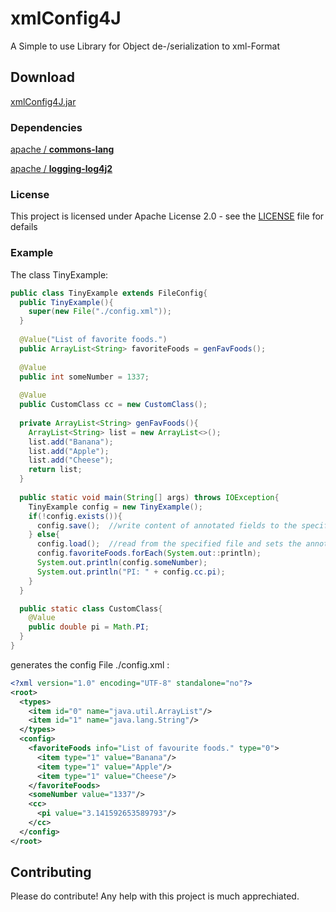 # xmlConfig4J
A Simple to use Library for Object de-/serialization to xml-Format

## Download

[xmlConfig4J.jar](https://github.com/tinycodecrank/xmlConfig4J/raw/master/build/xmlConfig4J.jar)

### Dependencies
[apache / **commons-lang**](https://commons.apache.org/proper/commons-lang/download_lang.cgi)

[apache / **logging-log4j2**](https://logging.apache.org/log4j/2.x/download.html)

### License

This project is licensed under Apache License 2.0 - see the [LICENSE](https://github.com/tinycodecrank/xmlConfig4J/blob/master/LICENSE) file for defails

### Example

The class TinyExample:
```java
public class TinyExample extends FileConfig{
  public TinyExample(){
    super(new File("./config.xml"));
  }
  
  @Value("List of favorite foods.")
  public ArrayList<String> favoriteFoods = genFavFoods();
  
  @Value
  public int someNumber = 1337;
  
  @Value
  public CustomClass cc = new CustomClass();
  
  private ArrayList<String> genFavFoods(){
    ArrayList<String> list = new ArrayList<>();
    list.add("Banana");
    list.add("Apple");
    list.add("Cheese");
    return list;
  }
  
  public static void main(String[] args) throws IOException{
    TinyExample config = new TinyExample();
    if(!config.exists()){
      config.save();  //write content of annotated fields to the specified file
    } else{
      config.load();  //read from the specified file and sets the annotated fields according
      config.favoriteFoods.forEach(System.out::println);
      System.out.println(config.someNumber);
      System.out.println("PI: " + config.cc.pi);
    }
  }

  public static class CustomClass{
    @Value
    public double pi = Math.PI;
  }
}
```
generates the config File ./config.xml :

```xml
<?xml version="1.0" encoding="UTF-8" standalone="no"?>
<root>
  <types>
    <item id="0" name="java.util.ArrayList"/>
    <item id="1" name="java.lang.String"/>
  </types>
  <config>
    <favoriteFoods info="List of favourite foods." type="0">
      <item type="1" value="Banana"/>
      <item type="1" value="Apple"/>
      <item type="1" value="Cheese"/>
    </favoriteFoods>
    <someNumber value="1337"/>
    <cc>
      <pi value="3.141592653589793"/>
    </cc>
  </config>
</root>
```

## Contributing

Please do contribute!
Any help with this project is much apprechiated.
